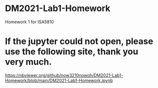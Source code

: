 # DM2021-Lab1-Homework
Homework 1 for ISA5810 
# If the jupyter could not open, please use the following site, thank you very much.
https://nbviewer.org/github/now3210nowoh/DM2021-Lab1-Homework/blob/main/DM2021-Lab1-Homework.ipynb
